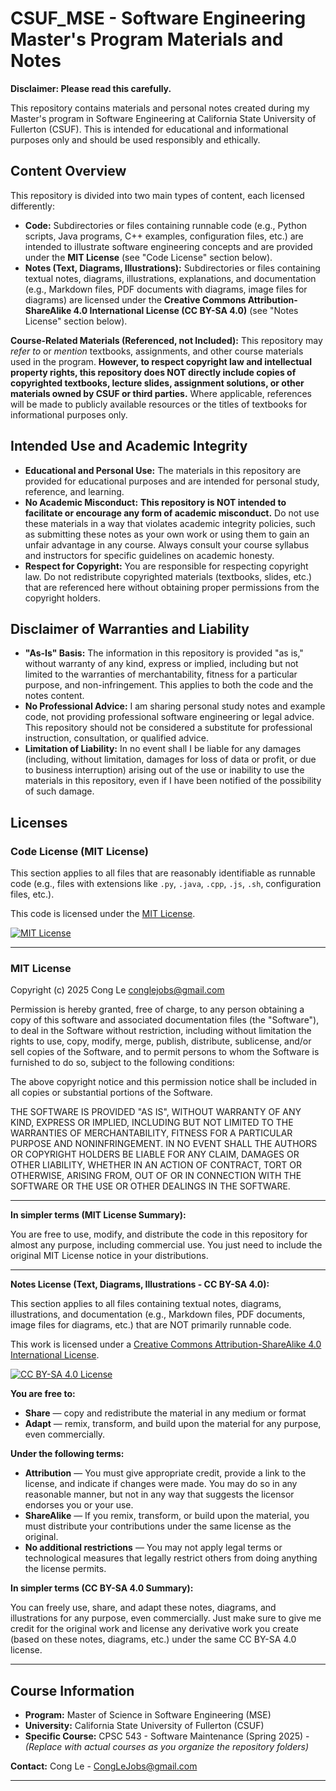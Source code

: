 
# CSUF_MSE - Software Engineering Master's Program Materials and Notes

**Disclaimer: Please read this carefully.**

This repository contains materials and personal notes created during my Master's program in Software Engineering at California State University of Fullerton (CSUF). This is intended for educational and informational purposes only and should be used responsibly and ethically.

## Content Overview

This repository is divided into two main types of content, each licensed differently:

*   **Code:**  Subdirectories or files containing runnable code (e.g., Python scripts, Java programs, C++ examples, configuration files, etc.) are intended to illustrate software engineering concepts and are provided under the **MIT License** (see "Code License" section below).
*   **Notes (Text, Diagrams, Illustrations):**  Subdirectories or files containing textual notes, diagrams, illustrations, explanations, and documentation (e.g., Markdown files, PDF documents with diagrams, image files for diagrams) are licensed under the **Creative Commons Attribution-ShareAlike 4.0 International License (CC BY-SA 4.0)** (see "Notes License" section below).

**Course-Related Materials (Referenced, not Included):**  This repository may *refer to* or *mention* textbooks, assignments, and other course materials used in the program.  **However, to respect copyright law and intellectual property rights, this repository does NOT directly include copies of copyrighted textbooks, lecture slides, assignment solutions, or other materials owned by CSUF or third parties.**  Where applicable, references will be made to publicly available resources or the titles of textbooks for informational purposes only.

## Intended Use and Academic Integrity

*   **Educational and Personal Use:** The materials in this repository are provided for educational purposes and are intended for personal study, reference, and learning.
*   **No Academic Misconduct:**  **This repository is NOT intended to facilitate or encourage any form of academic misconduct.**  Do not use these materials in a way that violates academic integrity policies, such as submitting these notes as your own work or using them to gain an unfair advantage in any course.  Always consult your course syllabus and instructors for specific guidelines on academic honesty.
*   **Respect for Copyright:**  You are responsible for respecting copyright law.  Do not redistribute copyrighted materials (textbooks, slides, etc.) that are referenced here without obtaining proper permissions from the copyright holders.

## Disclaimer of Warranties and Liability

*   **"As-Is" Basis:** The information in this repository is provided "as is," without warranty of any kind, express or implied, including but not limited to the warranties of merchantability, fitness for a particular purpose, and non-infringement. This applies to both the code and the notes content.
*   **No Professional Advice:** I am sharing personal study notes and example code, not providing professional software engineering or legal advice.  This repository should not be considered a substitute for professional instruction, consultation, or qualified advice.
*   **Limitation of Liability:** In no event shall I be liable for any damages (including, without limitation, damages for loss of data or profit, or due to business interruption) arising out of the use or inability to use the materials in this repository, even if I have been notified of the possibility of such damage.

## Licenses

### Code License (MIT License)

This section applies to all files that are reasonably identifiable as runnable code (e.g., files with extensions like `.py`, `.java`, `.cpp`, `.js`, `.sh`, configuration files, etc.).

This code is licensed under the [MIT License](https://opensource.org/licenses/MIT).

[![MIT License](https://img.shields.io/badge/License-MIT-yellow.svg)](https://opensource.org/licenses/MIT)


----

### MIT License

Copyright (c) 2025 Cong Le <conglejobs@gmail.com>

Permission is hereby granted, free of charge, to any person obtaining a copy
of this software and associated documentation files (the "Software"), to deal
in the Software without restriction, including without limitation the rights
to use, copy, modify, merge, publish, distribute, sublicense, and/or sell
copies of the Software, and to permit persons to whom the Software is
furnished to do so, subject to the following conditions:

The above copyright notice and this permission notice shall be included in all
copies or substantial portions of the Software.

THE SOFTWARE IS PROVIDED "AS IS", WITHOUT WARRANTY OF ANY KIND, EXPRESS OR
IMPLIED, INCLUDING BUT NOT LIMITED TO THE WARRANTIES OF MERCHANTABILITY,
FITNESS FOR A PARTICULAR PURPOSE AND NONINFRINGEMENT. IN NO EVENT SHALL THE
AUTHORS OR COPYRIGHT HOLDERS BE LIABLE FOR ANY CLAIM, DAMAGES OR OTHER
LIABILITY, WHETHER IN AN ACTION OF CONTRACT, TORT OR OTHERWISE, ARISING FROM,
OUT OF OR IN CONNECTION WITH THE SOFTWARE OR THE USE OR OTHER DEALINGS IN
THE SOFTWARE.

----


**In simpler terms (MIT License Summary):**

You are free to use, modify, and distribute the code in this repository for almost any purpose, including commercial use. You just need to include the original MIT License notice in your distributions.

---

**Notes License (Text, Diagrams, Illustrations - CC BY-SA 4.0):**

This section applies to all files containing textual notes, diagrams, illustrations, and documentation (e.g., Markdown files, PDF documents, image files for diagrams, etc.) that are NOT primarily runnable code.

This work is licensed under a [Creative Commons Attribution-ShareAlike 4.0 International License](https://creativecommons.org/licenses/by-sa/4.0/).

[![CC BY-SA 4.0 License](https://licensebuttons.net/l/by-sa/4.0/88x31.png)](https://creativecommons.org/licenses/by-sa/4.0/)

**You are free to:**

*   **Share** — copy and redistribute the material in any medium or format
*   **Adapt** — remix, transform, and build upon the material for any purpose, even commercially.

**Under the following terms:**

*   **Attribution** — You must give appropriate credit, provide a link to the license, and indicate if changes were made. You may do so in any reasonable manner, but not in any way that suggests the licensor endorses you or your use.
*   **ShareAlike** — If you remix, transform, or build upon the material, you must distribute your contributions under the same license as the original.
*   **No additional restrictions** — You may not apply legal terms or technological measures that legally restrict others from doing anything the license permits.

**In simpler terms (CC BY-SA 4.0 Summary):**

You can freely use, share, and adapt these notes, diagrams, and illustrations for any purpose, even commercially.  Just make sure to give me credit for the original work and license any derivative work you create (based on these notes, diagrams, etc.) under the same CC BY-SA 4.0 license.

---

## Course Information

*   **Program:** Master of Science in Software Engineering (MSE)
*   **University:** California State University of Fullerton (CSUF)
*   **Specific Course:** CPSC 543 - Software Maintenance (Spring 2025) -  *(Replace with actual courses as you organize the repository folders)*

**Contact:**  Cong Le - CongLeJobs@gmail.com




---
